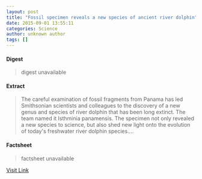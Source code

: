 ```yaml
---
layout: post
title: "Fossil specimen reveals a new species of ancient river dolphin"
date: 2015-09-01 13:55:11
categories: Science
author: unknown author
tags: []
---
```



#### Digest
>digest unavailable

#### Extract
>The careful examination of fossil fragments from Panama has led Smithsonian scientists and colleagues to the discovery of a new genus and species of river dolphin that has been long extinct. The team named it Isthminia panamensis. The specimen not only revealed a new species to science, but also shed new light onto the evolution of today's freshwater river dolphin species....

#### Factsheet
>factsheet unavailable

[Visit Link](http://www.sciencedaily.com/releases/2015/09/150901095511.htm)


